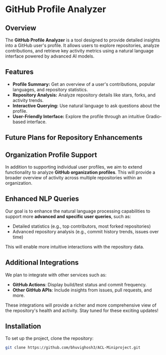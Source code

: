 # GitHub Profile Analyzer

## Overview

The **GitHub Profile Analyzer** is a tool designed to provide detailed insights into a GitHub user's profile. It allows users to explore repositories, analyze contributions, and retrieve key activity metrics using a natural language interface powered by advanced AI models.

## Features

- **Profile Summary:** Get an overview of a user's contributions, popular languages, and repository statistics.
- **Repository Analysis:** Analyze repository details like stars, forks, and activity trends.
- **Interactive Querying:** Use natural language to ask questions about the profile.
- **User-Friendly Interface:** Explore the profile through an intuitive Gradio-based interface.

## Future Plans for Repository Enhancements
## Organization Profile Support
In addition to supporting individual user profiles, we aim to extend functionality to analyze **GitHub organization profiles**. This will provide a broader overview of activity across multiple repositories within an organization.

## Enhanced NLP Queries
Our goal is to enhance the natural language processing capabilities to support more **advanced and specific user queries**, such as:
- Detailed statistics (e.g., top contributors, most forked repositories)
- Advanced repository analysis (e.g., commit history trends, issues over time)

This will enable more intuitive interactions with the repository data.

## Additional Integrations
We plan to integrate with other services such as:
- **GitHub Actions**: Display build/test status and commit frequency.
- **Other GitHub APIs**: Include insights from issues, pull requests, and more.

These integrations will provide a richer and more comprehensive view of the repository's health and activity.
Stay tuned for these exciting updates!


## Installation

To set up the project, clone the repository:

```bash
git clone https://github.com/bhuvighosh3/ACL-Miniproject.git

